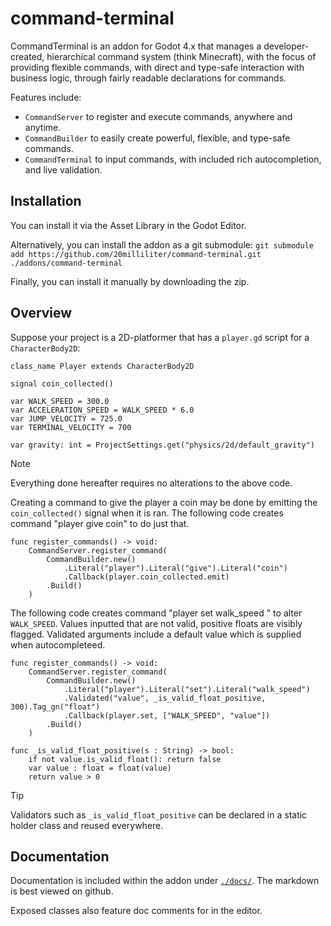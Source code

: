 # command-terminal

CommandTerminal is an addon for Godot 4.x that manages a developer-created, hierarchical command system (think Minecraft), with the focus of providing flexible commands, with direct and type-safe interaction with business logic, through fairly readable declarations for commands.

Features include:

- `CommandServer` to register and execute commands, anywhere and anytime.
- `CommandBuilder` to easily create powerful, flexible, and type-safe commands.
- `CommandTerminal` to input commands, with included rich autocompletion, and live validation.

## Installation

You can install it via the Asset Library in the Godot Editor.

Alternatively, you can install the addon as a git submodule:
`git submodule add https://github.com/20milliliter/command-terminal.git ./addons/command-terminal`

Finally, you can install it manually by downloading the zip.

## Overview

Suppose your project is a 2D-platformer that has a `player.gd` script for a `CharacterBody2D`:

```gdscript
class_name Player extends CharacterBody2D

signal coin_collected()

var WALK_SPEED = 300.0
var ACCELERATION_SPEED = WALK_SPEED * 6.0
var JUMP_VELOCITY = 725.0
var TERMINAL_VELOCITY = 700

var gravity: int = ProjectSettings.get("physics/2d/default_gravity")
```

> [!NOTE]
> Everything done hereafter requires no alterations to the above code.

Creating a command to give the player a coin may be done by emitting the `coin_collected()` signal when it is ran. The following code creates command "player give coin" to do just that.
```gdscript
func register_commands() -> void:
    CommandServer.register_command(
        CommandBuilder.new()
            .Literal("player").Literal("give").Literal("coin")
            .Callback(player.coin_collected.emit)
        .Build()
    )
```

The following code creates command "player set walk_speed <value>" to alter `WALK_SPEED`. Values inputted that are not valid, positive floats are visibly flagged. Validated arguments include a default value which is supplied when autocompleteed.
```gdscript
func register_commands() -> void:
    CommandServer.register_command(
        CommandBuilder.new()
            .Literal("player").Literal("set").Literal("walk_speed")
            .Validated("value", _is_valid_float_positive, 300).Tag_gn("float")
            .Callback(player.set, ["WALK_SPEED", "value"])
        .Build()
    )

func _is_valid_float_positive(s : String) -> bool:
    if not value.is_valid_float(): return false
    var value : float = float(value)
    return value > 0
```

> [!TIP]
> Validators such as `_is_valid_float_positive` can be declared in a static holder class and reused everywhere.

## Documentation

Documentation is included within the addon under [`./docs/`](/docs/). The markdown is best viewed on github.

Exposed classes also feature doc comments for in the editor.
